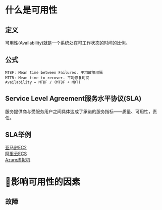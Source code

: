 # 什么是可用性

## 定义
可用性(Availability)就是一个系统处在可工作状态的时间的比例。

## 公式
```
MTBF: Mean time between Failures. 平均故障间隔
MTTR: Mean time to recover. 平均修复时间
Availability = MTBF / (MTBF + MDT)
```

## Service Level Agreement服务水平协议(SLA)
服务提供商与受服务用户之间具体达成了承诺的服务指标——质量、可用性，责任。

## SLA举例
[亚马逊EC2](https://aws.amazon.com/cn/ec2/sla/)  
[阿里云ECS](https://help.aliyun.com/knowledge_detail/40683.html)  
[Azure虚拟机](https://azure.microsoft.com/en-us/support/legal/sla/virtual-machines/v1_6/)  

# 影响可用性的因素

## 故障
